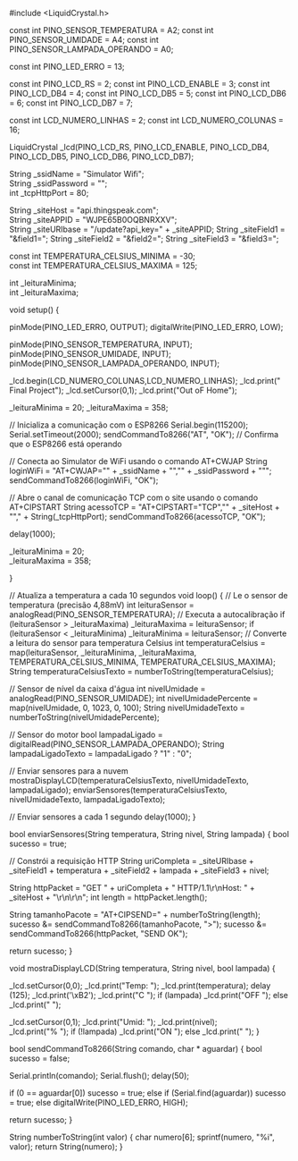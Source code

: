 #include <LiquidCrystal.h>

const int PINO_SENSOR_TEMPERATURA = A2;
const int PINO_SENSOR_UMIDADE = A4;
const int PINO_SENSOR_LAMPADA_OPERANDO = A0;

const int PINO_LED_ERRO = 13;

const int PINO_LCD_RS = 2;
const int PINO_LCD_ENABLE = 3;
const int PINO_LCD_DB4 = 4;
const int PINO_LCD_DB5 = 5;
const int PINO_LCD_DB6 = 6;
const int PINO_LCD_DB7 = 7;

const int LCD_NUMERO_LINHAS = 2;
const int LCD_NUMERO_COLUNAS = 16;


LiquidCrystal _lcd(PINO_LCD_RS, PINO_LCD_ENABLE, 
                   PINO_LCD_DB4, PINO_LCD_DB5, PINO_LCD_DB6, PINO_LCD_DB7);

String _ssidName     = "Simulator Wifi";		
String _ssidPassword = ""; 						
int _tcpHttpPort     = 80; 						


String _siteHost    = "api.thingspeak.com";		
String _siteAPPID   = "WJPE65B0OQBNRXXV";	
String _siteURIbase = "/update?api_key=" + _siteAPPID;
String _siteField1  = "&field1=";
String _siteField2  = "&field2=";
String _siteField3  = "&field3=";


const int TEMPERATURA_CELSIUS_MINIMA = -30;		
const int TEMPERATURA_CELSIUS_MAXIMA = 125;	

int _leituraMinima;			
int _leituraMaxima;		


void setup() {

  pinMode(PINO_LED_ERRO, OUTPUT);
  digitalWrite(PINO_LED_ERRO, LOW);
  
  
  pinMode(PINO_SENSOR_TEMPERATURA, INPUT);
  pinMode(PINO_SENSOR_UMIDADE, INPUT);
  pinMode(PINO_SENSOR_LAMPADA_OPERANDO, INPUT);
  
  _lcd.begin(LCD_NUMERO_COLUNAS,LCD_NUMERO_LINHAS);
  _lcd.print("   Final Project");
  _lcd.setCursor(0,1);
  _lcd.print("Out oF Home");
  
  _leituraMinima = 20;
  _leituraMaxima = 358;  

  // Inicializa a comunicação com o ESP8266
  Serial.begin(115200);
  Serial.setTimeout(2000);
  sendCommandTo8266("AT", "OK");	// Confirma que o ESP8266 está operando
    
  // Conecta ao Simulator de WiFi usando o comando AT+CWJAP
  String loginWiFi = "AT+CWJAP=\"" + _ssidName + "\",\"" + _ssidPassword + "\"";
  sendCommandTo8266(loginWiFi, "OK");
	
  // Abre o canal de comunicação TCP com o site usando o comando AT+CIPSTART
  String acessoTCP = "AT+CIPSTART=\"TCP\",\"" + _siteHost + "\"," + String(_tcpHttpPort);
  sendCommandTo8266(acessoTCP, "OK");
  
  delay(1000);
  
  _leituraMinima = 20;	
  _leituraMaxima = 358; 

}


// Atualiza a temperatura a cada 10 segundos
void loop() {
  // Le o sensor de temperatura (precisão 4,88mV)
  int leituraSensor = analogRead(PINO_SENSOR_TEMPERATURA);
  // Executa a autocalibração
  if (leituraSensor > _leituraMaxima)			_leituraMaxima = leituraSensor;
  if (leituraSensor < _leituraMinima)			_leituraMinima = leituraSensor;
  // Converte a leitura do sensor para temperatura Celsius
  int temperaturaCelsius = map(leituraSensor, 
                               _leituraMinima, _leituraMaxima,
                               TEMPERATURA_CELSIUS_MINIMA, TEMPERATURA_CELSIUS_MAXIMA);
  String temperaturaCelsiusTexto = numberToString(temperaturaCelsius);
 
  // Sensor de nível da caixa d'água
  int nivelUmidade = analogRead(PINO_SENSOR_UMIDADE);
  int nivelUmidadePercente = map(nivelUmidade, 
                                    0, 1023, 0, 100);
  String nivelUmidadeTexto = numberToString(nivelUmidadePercente);
  
  // Sensor do motor
  bool lampadaLigado = digitalRead(PINO_SENSOR_LAMPADA_OPERANDO);
  String lampadaLigadoTexto = lampadaLigado ? "1" : "0";
  
  // Enviar sensores para a nuvem
  mostraDisplayLCD(temperaturaCelsiusTexto, nivelUmidadeTexto, lampadaLigado);
  enviarSensores(temperaturaCelsiusTexto, nivelUmidadeTexto, lampadaLigadoTexto);
  
  // Enviar sensores a cada 1 segundo
  delay(1000);
}

bool enviarSensores(String temperatura, String nivel, String lampada) {
  bool sucesso = true;
  
   // Constrói a requisição HTTP
  String uriCompleta = _siteURIbase + 
    				   _siteField1 + temperatura +
                       _siteField2 + lampada +
                       _siteField3 + nivel;
    
  String httpPacket = "GET " + uriCompleta + " HTTP/1.1\r\nHost: " + _siteHost + "\r\n\r\n";
  int length = httpPacket.length();
  
  String tamanhoPacote = "AT+CIPSEND=" + numberToString(length);  
  sucesso &= sendCommandTo8266(tamanhoPacote, ">");
  sucesso &= sendCommandTo8266(httpPacket, "SEND OK");
  
  return sucesso;
}

void mostraDisplayLCD(String temperatura, String nivel, bool lampada) {

  
  _lcd.setCursor(0,0);
  _lcd.print("Temp: "); 
  _lcd.print(temperatura);
  delay (125);
  _lcd.print('\xB2'); 
  _lcd.print("C  ");
  if (lampada)			_lcd.print("OFF      ");
  else					_lcd.print("        ");
  
  _lcd.setCursor(0,1);
  _lcd.print("Umid: "); 
  _lcd.print(nivel);  
  _lcd.print("%   ");
  if (!lampada)			_lcd.print("ON     ");
  else					_lcd.print("        ");
}

bool sendCommandTo8266(String comando, char * aguardar) {
  bool sucesso = false;
  

  Serial.println(comando);
  Serial.flush();
  delay(50);
  

  if (0 == aguardar[0])		    		sucesso = true;
  else if (Serial.find(aguardar))       sucesso = true;
  else      							digitalWrite(PINO_LED_ERRO, HIGH);
    
  return sucesso;
}

String numberToString(int valor) {
  char numero[6];
  sprintf(numero, "%i", valor);
  return String(numero);
}
 
